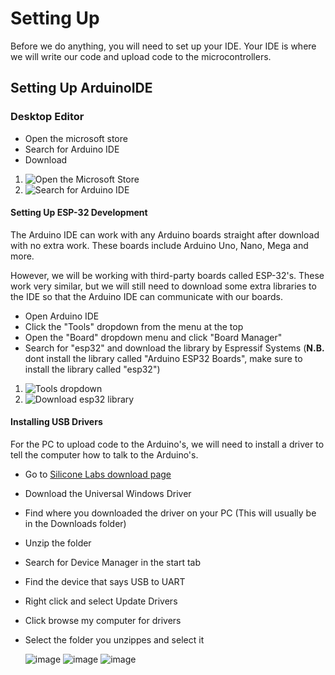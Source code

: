 # Setting Up

Before we do anything, you will need to set up your IDE.
Your IDE is where we will write our code and upload code to the microcontrollers.

## Setting Up ArduinoIDE

### Desktop Editor
- Open the microsoft store
- Search for Arduino IDE
- Download

1. ![Open the Microsoft Store](https://github.com/user-attachments/assets/3e1e9c03-de14-4d4d-a4fb-ad7c69c11293)
2. ![Search for Arduino IDE](https://github.com/user-attachments/assets/ef63ef11-fee8-4fd1-848d-80ea0898a8b2)

#### Setting Up ESP-32 Development
The Arduino IDE can work with any Arduino boards straight after download with no extra work. These boards include Arduino Uno, Nano, Mega and more.

However, we will be working with third-party boards called ESP-32's. These work very similar, but we will still need to download some extra libraries to the IDE so that the Arduino IDE can communicate with our boards.

- Open Arduino IDE
- Click the "Tools" dropdown from the menu at the top
- Open the "Board" dropdown menu and click "Board Manager"
- Search for "esp32" and download the library by Espressif Systems (**N.B.** dont install the library called "Arduino ESP32 Boards", make sure to install the library called "esp32")

1. ![Tools dropdown](https://github.com/user-attachments/assets/542590ae-c39b-495b-b1c3-ab02a8b13e48)
2. ![Download esp32 library](https://github.com/user-attachments/assets/e4fdfd47-e984-4291-8820-f01ec936295e)

#### Installing USB Drivers
For the PC to upload code to the Arduino's, we will need to install a driver to tell the computer how to talk to the Arduino's.
- Go to [Silicone Labs download page](https://www.silabs.com/developers/usb-to-uart-bridge-vcp-drivers?tab=downloads)
- Download the Universal Windows Driver
- Find where you downloaded the driver on your PC (This will usually be in the Downloads folder)
- Unzip the folder

- Search for Device Manager in the start tab
- Find the device that says USB to UART
- Right click and select Update Drivers
- Click browse my computer for drivers
- Select the folder you unzippes and select it

  ![image](https://github.com/user-attachments/assets/eaa538b2-6849-4429-828b-8567a4674837)
  ![image](https://github.com/user-attachments/assets/27a81e5a-df5f-4741-8d05-c8c70be89caf)
  ![image](https://github.com/user-attachments/assets/141d5d5b-70d5-4996-9e35-ef7bab4f0751)


  


